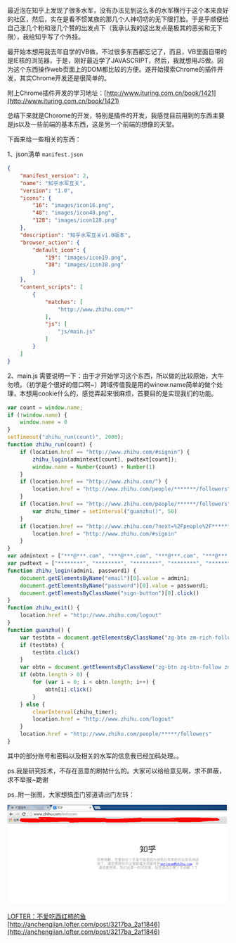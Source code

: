 最近泡在知乎上发现了很多水军，没有办法见到这么多的水军横行于这个本来良好的社区，然后，实在是看不惯某族的那几个人神叨叨的无下限打脸。于是乎顺便给自己涨几个粉和涨几个赞的出发点下（我承认我的这出发点是极其的恶劣和无下限），我给知乎写了个外挂。

最开始本想用我去年自学的VB做，不过很多东西都忘记了，而且，VB里面自带的是IE核的浏览器，于是，刚好最近学了JAVASCRIPT，然后，我就想用JS做。因为这个东西操作web页面上的DOM都比较的方便。遂开始摸索Chrome的插件开发，其实Chrome开发还是很简单的。

附上Chrome插件开发的学习地址：[http://www.ituring.com.cn/book/1421](http://www.ituring.com.cn/book/1421)

总结下来就是Chorome的开发，特别是插件的开发，我感觉目前用到的东西主要是js以及一些前端的基本东西，这是另一个前端的想像的天堂。

下面来给一些相关的东西：

1、json清单 `manifest.json`

```json
{
    "manifest_version": 2,
    "name": "知乎水军互关",
    "version": "1.0",
    "icons": {
        "16": "images/icon16.png",
        "48": "images/icon48.png",
        "128": "images/icon128.png"
    },
    "description": "知乎水军互关v1.0版本",
    "browser_action": {
        "default_icon": {
            "19": "images/icon19.png",
            "38": "images/icon38.png"
        }
    },
    "content_scripts": [
        {
            "matches": [
                "http://www.zhihu.com/*"
            ],
            "js": [
                "js/main.js"
            ]
        }
    ]
}
```

2、main.js  需要说明一下：由于才开始学习这个东西，所以做的比较原始，大牛勿喷。（初学是个很好的借口啊~）跨域传值我是用的winow.name简单的做个处理，本想用cookie什么的，感觉弄起来很麻烦，首要目的是实现我们的功能。

```JavaScript
var count = window.name;
if (!window.name) {
    window.name = 0
}
setTimeout("zhihu_run(count)", 2000);
function zhihu_run(count) {
    if (location.href == "http://www.zhihu.com/#signin") {
        zhihu_login(admintext[count], pwdtext[count]);
        window.name = Number(count) + Number(1)
    }
    if (location.href == "http://www.zhihu.com/") {
        location.href = "http://www.zhihu.com/people/*******/followers"
    }
    if (location.href == "http://www.zhihu.com/people/******/followers") {
        var zhihu_timer = setInterval("guanzhu()", 50)
    }
    if (location.href == "http://www.zhihu.com/?next=%2Fpeople%2F*******%2Ffollowers") {
        location.href = "http://www.zhihu.com/#signin"
    }
}
var admintext = ["***@***.com", "***@***.com", "***@***.com", "***@***.com", "***@***.com", "***@***.com", "***@***.com", "***@***.com", "***@***.com", "***@***.com", "***@***.com", "***@***.com", "***@***.com", "***@***.com", "***@***.com"];
var pwdtext = ["********", "********", "********", "********", "********", "********", "********", "********", "********", "********", "********", "********", "********", "********", "********"];
function zhihu_login(admin1, password1) {
    document.getElementsByName("email")[0].value = admin1;
    document.getElementsByName("password")[0].value = password1;
    document.getElementsByClassName("sign-button")[0].click()
}
function zhihu_exit() {
    location.href = "http://www.zhihu.com/logout"
}
function guanzhu() {
    var testbtn = document.getElementsByClassName("zg-btn zm-rich-follow-btn with-icon zg-btn-follow")[0];
    if (testbtn) {
        testbtn.click()
    }
    var obtn = document.getElementsByClassName("zg-btn zg-btn-follow zm-rich-follow-btn small");
    if (obtn.length > 0) {
        for (var i = 0; i < obtn.length; i++) {
            obtn[i].click()
        }
    } else {
        clearInterval(zhihu_timer);
        location.href = "http://www.zhihu.com/logout"
    }
    location.href = "http://www.zhihu.com/people/*****/followers"
}
```

其中的部分账号和密码以及相关的水军的信息我已经加码处理。。

ps.我是研究技术，不存在恶意的刷帖什么的。大家可以给给意见啊，求不屏蔽，求不举报~跪谢

ps..附一张图，大家想搞歪门邪道请出门左转：

![](/posts/assets/imgs/1050464613101653777.png)

[LOFTER：不爱吃西红柿的鱼](http://anchengjian.lofter.com)   [http://anchengjian.lofter.com/post/3217ba_2af1846](http://anchengjian.lofter.com/post/3217ba_2af1846)